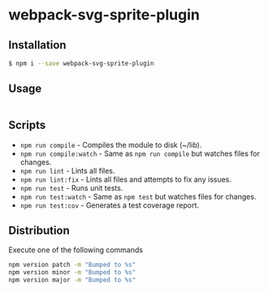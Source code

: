 # webpack-svg-sprite-plugin


## Installation
```bash
$ npm i --save webpack-svg-sprite-plugin
```

## Usage
```javascript

```

## Scripts
* `npm run compile` - Compiles the module to disk (~/lib).
* `npm run compile:watch` - Same as `npm run compile` but watches files for changes.
* `npm run lint` - Lints all files.
* `npm run lint:fix` - Lints all files and attempts to fix any issues.
* `npm run test` - Runs unit tests.
* `npm run test:watch` - Same as `npm test` but watches files for changes.
* `npm run test:cov` - Generates a test coverage report.

## Distribution
Execute one of the following commands
```bash
npm version patch -m "Bumped to %s"
npm version minor -m "Bumped to %s"
npm version major -m "Bumped to %s"
```
